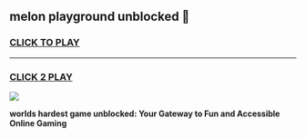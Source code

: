 
## melon playground unblocked 👋
<h3>
<a href="https://premium.freeplayer.one?title=melon_playground_unblocked&ref=13F">CLICK TO PLAY</a></h3>
<hr>

<h3>
<a href="https://premium.freeplayer.one?title=melon_playground_unblocked&ref=13F">CLICK 2 PLAY</a>
  
</h3>

<a href="https://premium.freeplayer.one?title=melon_playground_unblocked&ref=12F/"><img src="https://clearcache.store/games.png"></a>


**worlds hardest game unblocked: Your Gateway to Fun and Accessible Online Gaming**
